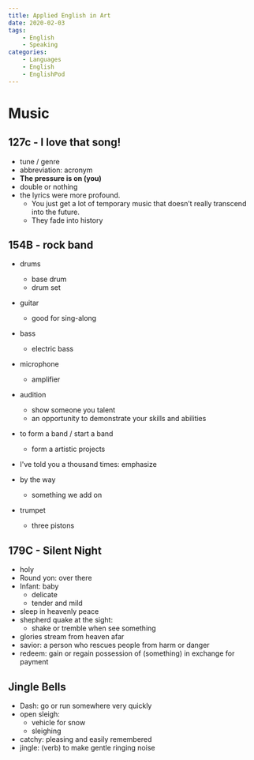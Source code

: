 ```yaml
---
title: Applied English in Art
date: 2020-02-03
tags: 
	- English
	- Speaking
categories: 
	- Languages
	- English
	- EnglishPod
---
```


# Music

## 127c - I love that song!

+ tune / genre
+ abbreviation: acronym
+ __The pressure is on (you)__
+ double or nothing
+ the lyrics were more profound. 
  + You just get a lot of temporary music that doesn’t really transcend into the future.
  + They fade into history

## 154B - rock band

+ drums
  + base drum
  + drum set
+ guitar
  + good for sing-along
+ bass
  + electric bass
+ microphone
  + amplifier
+ audition
  + show someone you talent
  + an opportunity to demonstrate your skills and abilities

+ to form a band / start a band
  + form a artistic projects

+ I've told you a thousand times: emphasize
+ by the way
  + something we add on
+ trumpet
  + three pistons

## 179C - Silent Night

+ holy
+ Round yon: over there
+ Infant: baby
  + delicate
  + tender and mild
+ sleep in heavenly peace
+ shepherd quake at the sight:
  + shake or tremble when see something
+ glories stream from heaven afar
+ savior: a person who rescues people from harm or danger
+ redeem: gain or regain possession of (something) in exchange for payment

## Jingle Bells

+ Dash: go or run somewhere very quickly
+ open sleigh: 
  + vehicle for snow
  + sleighing
+ catchy: pleasing and easily remembered
+ jingle: (verb) to make gentle ringing noise



